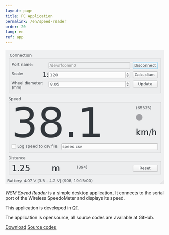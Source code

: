 ```yaml
---
layout: page
title: PC Application
permalink: /en/speed-reader
order: 20
lang: en
ref: app
---
```


![WSM Speed Reader application GUI](/assets/img/speed_reader_screenshot.png)

*WSM Speed Reader* is a simple desktop application. It connects to the serial
port of the Wireless SpeedoMeter and displays its speed.

This application is developed in [QT](https://www.qt.io/).

The application is opensource, all source codes are available at GitHub.

<a class="btn" href="https://github.com/kmzbrnoI/wsm-speed-reader/releases">Download</a>
<a class="btn" href="https://github.com/kmzbrnoI/wsm-speed-reader">Source codes</a>

